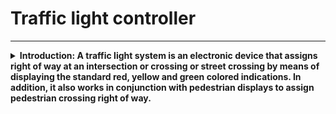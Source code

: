 #  Traffic light controller
--------------------------------------------------------------------------------------------------------------------------------------------------

<details>
<summary><b>Introduction: 
A traffic light system is an electronic device that assigns right of way at an intersection or crossing or street crossing by means of displaying the standard red, yellow and green colored indications. In addition, it also works in conjunction with pedestrian displays to assign pedestrian crossing right of way. </summary> <br>
  
A traffic light, also known as traffic signal, stop light, stop-and-go lights, is a signaling device positioned at a road intersection, pedestrian crossing, or other location in order to indicate when it is safe to drive, ride, or walk using a universal colour code. Nowadays, 

1. A red light meant traffic in all directions had to stop.

2. A yellow light meant cross-town traffic would have to slow and,

3. A green light would to go or proceed.

## Indication:
![pic1](https://github.com/user-attachments/assets/9968bb1d-38c2-4909-aa91-cc325850cbb2)

1. Green light indicates that there is no traffic and there is easy flow of vehicles in that route/direction.

2. Red light indicates that there is a traffic jam and that route is blocked for the vehicles to move and,

3. Yellow light indicates that the route has medium flow of vehicles.

Time delays for changing from one state to another is considered as, TMG(from S1 to S2), TY(from S2 to S3), TTG(from S3 to S4), TY(from S4 to S5), TSG(from S5 to $S6) and TY(from S6 to S1) and the cycle continues.

![pic2](https://github.com/user-attachments/assets/0847795e-a874-443a-b99c-ff62f8b69e48)

## RTL Schematic View:

![pic3](https://github.com/user-attachments/assets/6ad181e1-1c63-4c80-82ad-8813352f6bfa)

## Simulation:

![pic4](https://github.com/user-attachments/assets/af9d1653-8409-4494-8e45-57d4f9665798)

</details>

